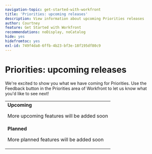 ```yaml
---
navigation-topic: get-started-with-workfront
title: 'Priorities: upcoming releases'
description: View information about upcoming Priorities releases
author: Courtney
feature: Get Started with Workfront
recommendations: noDisplay, noCatalog
hide: yes
hidefromtoc: yes
exl-id: 749f4da8-6ffb-4b23-bf3e-18f195df80c9
---
```

# Priorities: upcoming releases

We're excited to show you what we have coming for Priorities. Use the Feedback button in the Priorities area of Workfront to let us know what you'd like to see next!

<table>
  <tr>
    <td><strong>Upcoming</strong>
   <p>More upcoming features will be added soon</p>
    </td>
  </tr>
  <tr>
    <td><strong>Planned</strong>
<p>More planned features will be added soon</p>
    </td>
  </tr>
</table> 
